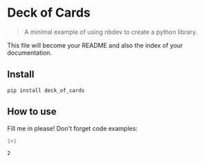 # Deck of Cards
> A minimal example of using nbdev to create a python library.


This file will become your README and also the index of your documentation.

## Install

`pip install deck_of_cards`

## How to use

Fill me in please! Don't forget code examples:

```python
1+1
```




    2


